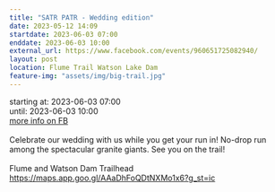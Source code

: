 ```yaml
---
title: "SATR PATR - Wedding edition"
date: 2023-05-12 14:09
startdate: 2023-06-03 07:00
enddate: 2023-06-03 10:00
external_url: https://www.facebook.com/events/960651725082940/
layout: post
location: Flume Trail Watson Lake Dam
feature-img: "assets/img/big-trail.jpg"
---
```


starting at: 2023-06-03 07:00<br>until: 2023-06-03 10:00<br><a href="https://www.facebook.com/events/960651725082940/">more info on FB</a><br><br>Celebrate our wedding with us while you get your run in! No-drop run among the spectacular granite giants. See you on the trail!<br>
  <br>
  Flume and Watson Dam Trailhead<br>
  [https://maps.app.goo.gl/AAaDhFoQDtNXMo1x6?g_st=ic<br>
](https://maps.app.goo.gl/AAaDhFoQDtNXMo1x6?g_st=ic<br>
)  <br>
  
